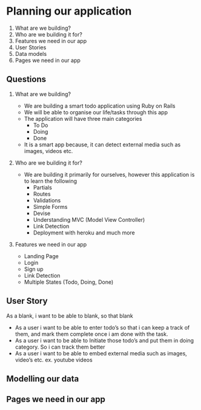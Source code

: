 # Planning our application
1. What are we building?
2. Who are we building it for?
3. Features we need in our app
4. User Stories
5. Data models
6. Pages we need in our app

## Questions

1. What are we building?
	- We are building a smart todo application using Ruby on Rails
	- We will be able to organise our life/tasks through this app
	- The application will have three main categories
		- To Do
		- Doing
		- Done
	- It is a smart app because, it can detect external media such as images, videos etc.

2. Who are we building it for?
	- We are building it primarily for ourselves, however this application is to learn the following
		- Partials
		- Routes
		- Validations
		- Simple Forms
		- Devise
		- Understanding MVC (Model View Controller)
		- Link Detection
		- Deployment with heroku and much more

3. Features we need in our app
	- Landing Page
	- Login
	- Sign up
	- Link Detection
	- Multiple States (Todo, Doing, Done)


## User Story
As a blank, i want to be able to blank, so that blank
- As a user i want to be able to enter todo’s so that i can keep a track of them, and mark them complete once i am done with the task.
- As a user i want to be able to Initiate those todo’s and put them in doing category. So i can track them better
- As a user i want to be able to embed external media such as images, video’s etc. ex. youtube videos


## Modelling our data

## Pages we need in our app